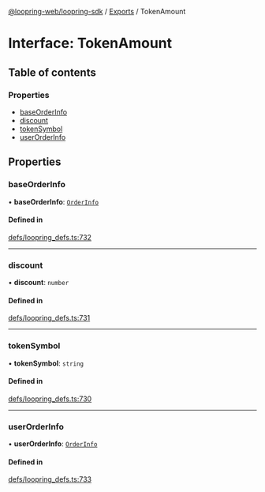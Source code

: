 [@loopring-web/loopring-sdk](../README.md) / [Exports](../modules.md) / TokenAmount

# Interface: TokenAmount

## Table of contents

### Properties

- [baseOrderInfo](TokenAmount.md#baseorderinfo)
- [discount](TokenAmount.md#discount)
- [tokenSymbol](TokenAmount.md#tokensymbol)
- [userOrderInfo](TokenAmount.md#userorderinfo)

## Properties

### baseOrderInfo

• **baseOrderInfo**: [`OrderInfo`](OrderInfo.md)

#### Defined in

[defs/loopring_defs.ts:732](https://github.com/Loopring/loopring_sdk/blob/9d83b66/src/defs/loopring_defs.ts#L732)

___

### discount

• **discount**: `number`

#### Defined in

[defs/loopring_defs.ts:731](https://github.com/Loopring/loopring_sdk/blob/9d83b66/src/defs/loopring_defs.ts#L731)

___

### tokenSymbol

• **tokenSymbol**: `string`

#### Defined in

[defs/loopring_defs.ts:730](https://github.com/Loopring/loopring_sdk/blob/9d83b66/src/defs/loopring_defs.ts#L730)

___

### userOrderInfo

• **userOrderInfo**: [`OrderInfo`](OrderInfo.md)

#### Defined in

[defs/loopring_defs.ts:733](https://github.com/Loopring/loopring_sdk/blob/9d83b66/src/defs/loopring_defs.ts#L733)
